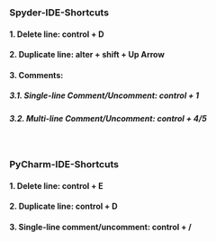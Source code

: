 ### Spyder-IDE-Shortcuts
#### 1. Delete line: control + D 
#### 2. Duplicate line: alter + shift + Up Arrow
#### 3. Comments:
##### 3.1. Single-line Comment/Uncomment: control + 1
##### 3.2. Multi-line Comment/Uncomment: control + 4/5

&nbsp;

### PyCharm-IDE-Shortcuts
#### 1. Delete line: control + E
#### 2. Duplicate line: control + D
#### 3. Single-line comment/uncomment: control + /
